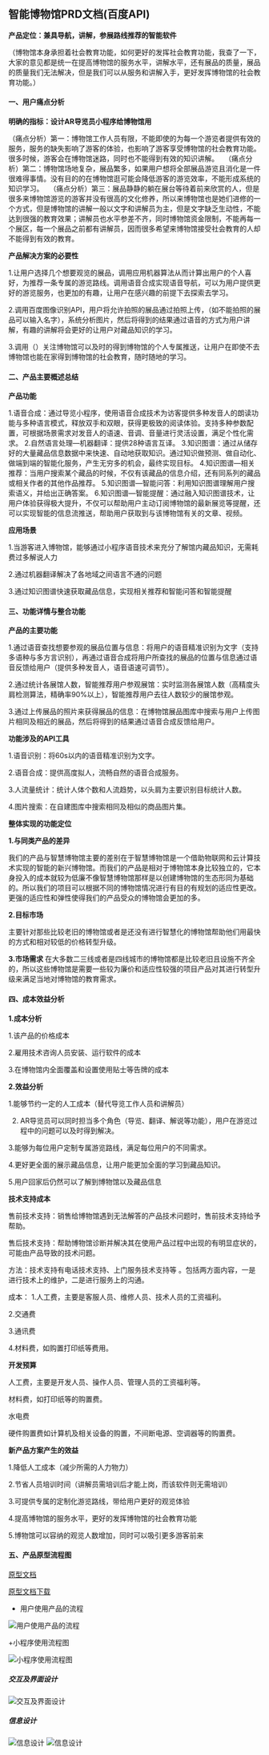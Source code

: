 ## 智能博物馆PRD文档(百度API)
**产品定位：兼具导航，讲解，参展路线推荐的智能软件**

（博物馆本身承担着社会教育功能，如何更好的发挥社会教育功能，我查了一下，大家的意见都是统一在提高博物馆的服务水平，讲解水平，还有展品的质量，展品的质量我们无法解决，但是我们可以从服务和讲解入手，更好发挥博物馆的社会教育功能。）

#### 一、用户痛点分析

**明确的指标：设计AR导览员小程序给博物馆用**

（痛点分析）第一：博物馆工作人员有限，不能即使的为每一个游览者提供有效的服务，服务的缺失影响了游客的体验，也影响了游客享受博物馆的社会教育功能。很多时候，游客会在博物馆迷路，同时也不能得到有效的知识讲解。
 
（痛点分析）第二：博物馆场地复杂，展品繁多，如果用户想将全部展品游览且消化是一件很难得事情。没有目的的在博物馆逛可能会降低游客的游览效率，不能形成系统的知识学习。
 
（痛点分析）第三：展品静静的躺在展台等待着前来欣赏的人，但是很多来博物馆游览的游客并没有很高的文化修养，所以来博物馆也是她们进修的一个方式，但是博物馆的讲解一般以文字和讲解员为主，但是文字缺乏生动性，不能达到很强的教育效果；讲解员也水平参差不齐，同时博物馆资金限制，不能再每一个展区，每一个展品之前都有讲解员，因而很多希望来博物馆接受社会教育的人却不能得到有效的教育。

**产品解决方案的必要性**

1.让用户选择几个想要观览的展品，调用应用机器算法从而计算出用户的个人喜好，为推荐一条专属的游览路线。调用语音合成实现语音导航，可以为用户提供更好的游览服务，也更加的有趣，让用户在感兴趣的前提下去探索去学习。

2.调用百度图像识别API，用户将允许拍照的展品通过拍照上传，（如不能拍照的展品可以输入名字），系统分析图片，然后将得到的结果通过语音的方式为用户讲解，有趣的讲解将会更好的让用户对藏品知识的学习。
 
3.调用（）关注博物馆可以及时的得到博物馆的个人专属推送，让用户在即使不去博物馆也能在家得到博物馆的社会教育，随时随地的学习。

#### 二、产品主要概述总结

**产品功能**

1.语音合成：通过导览小程序，使用语音合成技术为访客提供多种发音人的朗读功能与多种语言模式，释放双手和双眼，获得更极致的阅读体验。支持多种参数配置，可根据场景需求对发音人的语速、音调、音量进行灵活设置，满足个性化需求。
2.自然语言处理—机器翻译：提供28种语言互译。
3.知识图谱：通过从储存好的大量藏品信息数据中来快速、自动地获取知识。通过知识做预测、做自动化、做端到端的智能化服务，产生无穷多的机会，最终实现目标。
4.知识图谱—相关推荐：当用户搜索某个藏品的时候，不仅有该藏品的信息介绍，还有同系列的藏品或相关作者的其他作品推荐。
5.知识图谱—智能问答：利用知识图谱理解用户搜索语义，并给出正确答案。
6.知识图谱—智能提醒：通过融入知识图谱技术，让用户体验获得极大提升，不仅可以帮助用户主动订阅博物馆的最新展览等提醒，还可以实现智能的信息流推送，帮助用户获取到与该博物馆有关的文章、视频。

**应用场景**

1.当游客进入博物馆，能够通过小程序语音技术来充分了解馆内藏品知识，无需耗费过多解说人力

2.通过机器翻译解决了各地域之间语言不通的问题

3.通过知识图谱快速获取藏品信息，实现相关推荐和智能问答和智能提醒

#### 三、功能详情与整合功能

**产品的主要功能**

1.通过语音查找想要参观的展品位置与信息：将用户的语音精准识别为文字（支持多语种与多方言识别），再通过语音合成将用户所查找的展品的位置与信息通过语音反馈给用户（提供多种发音人，语音语速可调节）。

2.通过统计各展馆人数，智能推荐用户参观展馆：实时监测各展馆人数（高精度头肩检测算法，精确率90%以上），智能推荐用户去往人数较少的展馆参观。

3.通过上传展品的照片来获得展品的信息：在博物馆展品图库中搜索与用户上传图片相同及相近的展品，然后将得到的结果通过语音合成反馈给用户。

**功能涉及的API工具**

1.语音识别：将60s以内的语音精准识别为文字。

2.语音合成：提供高度拟人，流畅自然的语音合成服务。

3.人流量统计：统计人体个数和人流趋势，以头肩为主要识别目标统计人数。

4.图片搜索：在自建图库中搜索相同及相似的商品图片集。

**整体实现的功能定位**

**1.与同类产品的差异**

我们的产品与智慧博物馆主要的差别在于智慧博物馆是一个借助物联网和云计算技术实现的智能的新兴博物馆。而我们的产品是相对于博物馆本身比较独立的，它本身投入的成本就较为低廉不像智慧博物馆那样是以创建博物馆的生态形同为基础的。所以我们的项目可以根据不同的博物馆情况进行有目的有规划的适应性更改。更强的适应性和弹性使得我们的产品受众的博物馆会更加的多。

**2.目标市场**

主要针对那些比较老旧的博物馆或者是还没有进行智慧化的博物馆帮助他们用最快的方式和相对较低的价格转型升级。

**3.市场需求**
在大多数二三线或者是四线城市的博物馆都是比较老旧且设施不齐全的，所以这些博物馆是需要一些较为廉价和适应性较强的项目产品对其进行转型升级来满足当地对博物馆的教育需求。

#### 四、成本效益分析

**1.成本分析**

1.该产品的价格成本

2.雇用技术咨询人员安装、运行软件的成本

3.在博物馆内全面覆盖和设置使用贴士等告牌的成本

**2.效益分析**

1.能够节约一定的人工成本（替代导览工作人员和讲解员）

2. AR导览员可以同时担当多个角色（导览、翻译、解说等功能），用户在游览过程中的问题可以及时得到解决。

3.能够为每位用户定制专属游览路线，满足每位用户的不同需求。

4.更好更全面的展示藏品信息，让用户能更加全面的学习到藏品知识。

5.用户回家后仍然可以了解到博物馆以及藏品信息

**技术支持成本**

售前技术支持：销售给博物馆遇到无法解答的产品技术问题时，售前技术支持给予帮助。

售后技术支持：帮助博物馆诊断并解决其在使用产品过程中出现的有明显症状的，可能由产品导致的技术问题。

方法：技术支持有电话技术支持、上门服务技术支持等 。包括两方面内容，一是进行技术上的维护，二是进行服务上的沟通。

成本：
1.人工费，主要是客服人员、维修人员、技术人员的工资福利。

2.交通费

3.通讯费

4.材料费，如购置打印纸等费用。

**开发预算**

人工费，主要是开发人员、操作人员、管理人员的工资福利等。

材料费，如打印纸等的购置费。

水电费

硬件购置费如计算机及相关设备的购置，不间断电源、空调器等的购置费。

**新产品方案产生的效益**

1.降低人工成本（减少所需的人力物力）

2.节省人员培训时间（讲解员需培训后才能上岗，而该软件则无需培训）

3.可提供专属的定制化游览路线，带给用户更好的观览体验

4.提高博物馆的服务水平，更好的发挥博物馆的社会教育功能

5.博物馆可以容纳的观览人数增加，同时可以吸引更多游客前来



#### 五、产品原型流程图
[原型文档](http://nfunm024_admin.gitee.io/mus/#g=1&p=%E5%B0%81%E9%9D%A2)

[原型文档下载](https://gitee.com/NFUNM024_admin/mus)

+ 用户使用产品的流程

![用户使用产品的流程](https://github.com/NFUNM024/api-/blob/master/%E5%8D%9A%E7%89%A9%E9%A6%86/%E6%B5%81%E7%A8%8B%E5%9B%BE.png "")

+小程序使用流程图

![小程序使用流程图](https://github.com/NFUNM024/api-/blob/master/%E5%8D%9A%E7%89%A9%E9%A6%86/%E4%BD%BF%E7%94%A8%E6%B5%81%E7%A8%8B%E5%9B%BE.png "")
##### 交互及界面设计
![交互及界面设计](https://github.com/NFUNM024/api-/blob/master/%E5%8D%9A%E7%89%A9%E9%A6%86/1.png "")
##### 信息设计
![信息设计](https://github.com/NFUNM024/api-/blob/master/%E5%8D%9A%E7%89%A9%E9%A6%86/2.png "")
![信息设计](https://github.com/NFUNM024/api-/blob/master/%E5%8D%9A%E7%89%A9%E9%A6%86/3.png "")
